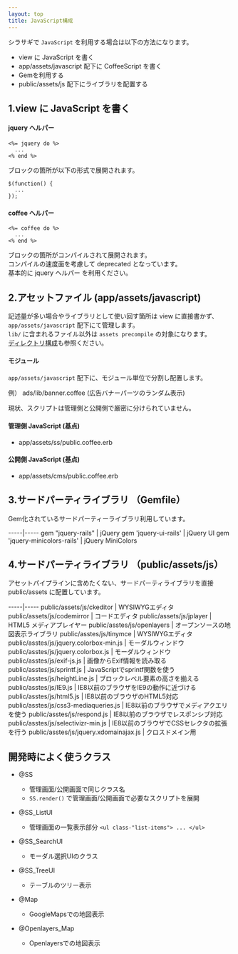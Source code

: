 ```yaml
---
layout: top
title: JavaScript構成
---
```


シラサギで `JavaScript` を利用する場合は以下の方法になります。

- view に JavaScript を書く
- app/assets/javascript 配下に CoffeeScript を書く
- Gemを利用する
- public/assets/js 配下にライブラリを配置する

## 1.view に JavaScript を書く

#### jquery ヘルパー

~~~
<%= jquery do %>
  ...
<% end %>
~~~

ブロックの箇所が以下の形式で展開されます。

~~~
$(function() {
  ...
});
~~~

#### coffee ヘルパー

~~~
<%= coffee do %>
  ...
<% end %>
~~~

ブロックの箇所がコンパイルされて展開されます。<br />
コンパイルの速度面を考慮して deprecated となっています。<br />
基本的に jquery ヘルパー を利用ください。

## 2.アセットファイル (app/assets/javascript)

記述量が多い場合やライブラリとして使い回す箇所は view に直接書かず、<br />
`app/assets/javascript` 配下にて管理します。<br />
`lib/` に含まれるファイル以外は `assets precompile` の対象になります。<br />
[ディレクトリ構成](http://localhost:3333/devel/directories.html)も参照ください。

#### モジュール

`app/assets/javascript` 配下に、モジュール単位で分割し配置します。

例）
ads/lib/banner.coffee (広告バナーパーツのランダム表示)

現状、スクリプトは管理側と公開側で厳密に分けられていません。

#### 管理側 JavaScript (基点)

- app/assets/ss/public.coffee.erb

#### 公開側 JavaScript (基点)

- app/assets/cms/public.coffee.erb

## 3.サードパーティライブラリ （Gemfile）
Gem化されているサードパーティーライブラリ利用しています。

-----|-----
gem "jquery-rails" | jQuery
gem 'jquery-ui-rails' | jQuery UI
gem 'jquery-minicolors-rails' | jQuery MiniColors

## 4.サードパーティライブラリ （public/assets/js）

アセットパイプラインに含めたくない、サードパーティライブラリを直接 public/assets に配置しています。

-----|-----
public/assets/js/ckeditor | WYSIWYGエディタ
public/assets/js/codemirror | コードエディタ
public/assets/js/jplayer | HTML5 メディアプレイヤー
public/asstes/js/openlayers | オープンソースの地図表示ライブラリ
public/asstes/js/tinymce | WYSIWYGエディタ
public/asstes/js/jquery.colorbox-min.js | モーダルウィンドウ
public/asstes/js/jquery.colorbox.js | モーダルウィンドウ
public/asstes/js/exif-js.js | 画像からExif情報を読み取る
public/asstes/js/sprintf.js | JavaScriptでsprintf関数を使う
public/asstes/js/heightLine.js | ブロックレベル要素の高さを揃える
public/asstes/js/IE9.js | IE8以前のブラウザをIE9の動作に近づける
public/asstes/js/html5.js | IE8以前のブラウザのHTML5対応
public/asstes/js/css3-mediaqueries.js | IE8以前のブラウザでメディアクエリを使う
public/asstes/js/respond.js | IE8以前のブラウザでレスポンシブ対応
public/asstes/js/selectivizr-min.js | IE8以前のブラウザでCSSセレクタの拡張を行う
public/asstes/js/jquery.xdomainajax.js | クロスドメイン用

## 開発時によく使うクラス

- @SS
  - 管理画面/公開画面で同じクラス名
  - `SS.render()` で管理画面/公開画面で必要なスクリプトを展開

- @SS_ListUI
  - 管理画面の一覧表示部分 `<ul class-"list-items"> ... </ul>`

- @SS_SearchUI
  - モーダル選択UIのクラス

- @SS_TreeUI
  - テーブルのツリー表示

- @Map
  - GoogleMapsでの地図表示

- @Openlayers_Map
  - Openlayersでの地図表示
